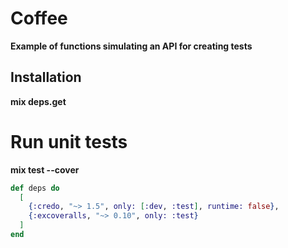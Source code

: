 # Coffee

**Example of functions simulating an API for creating tests**

## Installation

**mix deps.get**

# Run unit tests
**mix test --cover**

```elixir
def deps do
  [
    {:credo, "~> 1.5", only: [:dev, :test], runtime: false},
    {:excoveralls, "~> 0.10", only: :test}
  ]
end
```